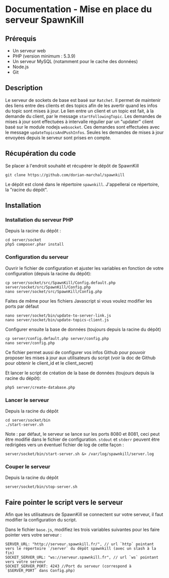 Documentation - Mise en place du serveur SpawnKill
===============================================================

Prérequis
---------

- Un serveur web
- PHP (version minimum : 5.3.9)
- Un serveur MySQL (notamment pour le cache des données)
- Node.js
- Git

Description
-----------

Le serveur de sockets de base est basé sur `Ratchet`.
Il permet de maintenir des liens entre des clients et des topics afin de les avertir quand les infos du topic sont mises à jour.
Le lien entre un client et un topic est fait, à la demande du client, par le message `startFollowingTopic`.
Les demandes de mises à jour sont effectuées à intervalle régulier par un "updater" client basé sur le module nodejs `websocket`. Ces demandes sont effectuées avec le message `updateTopicsAndPushInfos`. Seules les demandes de mises à jour envoyées depuis le serveur sont prises en compte.


Récupération du code
--------------------

Se placer à l'endroit souhaité et récupérer le dépôt de SpawnKill

```
git clone https://github.com/dorian-marchal/spawnkill
```

Le dépôt est cloné dans le répertoire `spawnkill`. J'appellerai ce répertoire, la "racine du dépôt".

Installation
------------

### Installation du serveur PHP

Depuis la racine du dépôt :

```
cd server/socket
php5 composer.phar install
```

### Configuration du serveur

Ouvrir le fichier de configuration et ajuster les variables en fonction de votre configuration (depuis la racine du dépôt):

```
cp server/socket/src/SpawnKill/Config.default.php server/socket/src/SpawnKill/Config.php
nano server/socket/src/SpawnKill/Config.php
```

Faites de même pour les fichiers Javascript si vous voulez modifier les ports par défaut

```
nano server/socket/bin/update-to-server-link.js
nano server/socket/bin/update-topics-client.js
```

Configurer ensuite la base de données (toujours depuis la racine du dépôt)

```
cp server/config.default.php server/config.php
nano server/config.php
```

Ce fichier permet aussi de configurer vos infos Github pour pouvoir proposer les mises à jour aux utilisateurs du script (voir la doc de Github pour obtenir le client_id et le client_secret)

Et lancer le script de création de la base de données (toujours depuis la racine du dépôt):

```
php5 server/create-database.php
```

### Lancer le serveur

Depuis la racine du dépôt

```
cd server/socket/bin
./start-server.sh
```

Note : par défaut, le serveur se lance sur les ports 8080 et 8081, ceci peut être modifié dans le fichier de configuration.
`stdout` et `stderr` peuvent être redirigées vers un éventuel fichier de log de cette façon :

```
server/socket/bin/start-server.sh &> /var/log/spawnkill/server.log
```

### Couper le serveur

Depuis la racine du dépôt

```
server/socket/bin/stop-server.sh
```

Faire pointer le script vers le serveur
---------------------------------------

Afin que les utilisateurs de SpawnKill se connectent sur votre serveur, il faut modifier la configuration du script.

Dans le fichier `base.js`, modifiez les trois variables suivantes pour les faire pointer vers votre serveur :

```
SERVER_URL: "http://serveur.spawnkill.fr/", // url `http` pointant vers le répertoire `/server` du dépôt spawnkill (avec un slash à la fin)
SOCKET_SERVER_URL: "ws://serveur.spawnkill.fr", // url `ws` pointant vers votre serveur
SOCKET_SERVER_PORT: 4243 //Port du serveur (correspond à `$SERVER_PORT` dans Config.php)
```